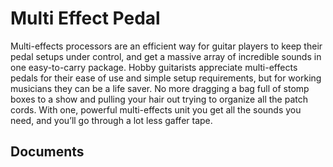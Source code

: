 Multi Effect Pedal
===================

Multi-effects processors are an efficient way for guitar players to keep their pedal setups under control, and get a massive array of incredible sounds in one easy-to-carry package. Hobby guitarists appreciate multi-effects pedals for their ease of use and simple setup requirements, but for working musicians they can be a life saver. No more dragging a bag full of stomp boxes to a show and pulling your hair out trying to organize all the patch cords. With one, powerful multi-effects unit you get all the sounds you need, and you’ll go through a lot less gaffer tape.


Documents
----------
